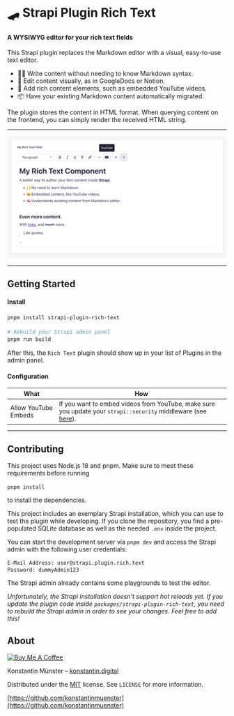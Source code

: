 # 🛹 Strapi Plugin Rich Text

#### A WYSIWYG editor for your rich text fields

This Strapi plugin replaces the Markdown editor with a visual, easy-to-use text editor.

- 🧑‍🎓 Write content without needing to know Markdown syntax.
- 💅 Edit content visually, as in GoogleDocs or Notion.
- 🧱 Add rich content elements, such as embedded YouTube videos.
- 📦 Have your existing Markdown content automatically migrated.

The plugin stores the content in HTML format. When querying content on the frontend, you can simply render the received HTML string.

---

<img alt="strapi-rich-text-plugin" style="border-radius:5px" src="./strapi-plugin-rich-text-cover.png" width="640">

---

## Getting Started

#### Install

```bash
pnpm install strapi-plugin-rich-text

# Rebuild your Strapi admin panel
pnpm run build
```

After this, the `Rich Text` plugin should show up in your list of Plugins in the admin panel.

#### Configuration

| What                 | How                                                                                                                                                                                                                           |
| -------------------- | ----------------------------------------------------------------------------------------------------------------------------------------------------------------------------------------------------------------------------- |
| Allow YouTube Embeds | If you want to embed videos from YouTube, make sure you update your `strapi::security` middleware (see [here](https://github.com/konstantinmuenster/strapi-plugin-rich-text/blob/main/apps/strapi/config/middlewares.ts#L9)). |

---

## Contributing

This project uses Node.js 18 and pnpm. Make sure to meet these requirements before running

`pnpm install`

to install the dependencies.

This project includes an exemplary Strapi installation, which you can use to test the plugin while developing. If you clone the repository, you find a pre-populated SQLite database as well as the needed `.env` inside the project.

You can start the development server via `pnpm dev` and access the Strapi admin with the following user credentials:

```
E-Mail Address: user@strapi.plugin.rich.text
Password: dummyAdmin123
```

The Strapi admin already contains some playgrounds to test the editor.

*Unfortunately, the Strapi installation doesn't support hot reloads yet. If you update the plugin code inside `packages/strapi-plugin-rich-text`, you need to rebuild the Strapi admin in order to see your changes. Feel free to add this!*

## About

<a href="https://www.buymeacoffee.com/kmuenster" target="_blank"><img src="https://cdn.buymeacoffee.com/buttons/default-orange.png" alt="Buy Me A Coffee" height="41" width="174"></a>

Konstantin Münster – [konstantin.digital](https://konstantin.digital)

Distributed under the [MIT](http://showalicense.com/?fullname=Konstantin+M%C3%BCnster&year=2019#license-mit) license.
See `LICENSE` for more information.

[https://github.com/konstantinmuenster](https://github.com/konstantinmuenster)
